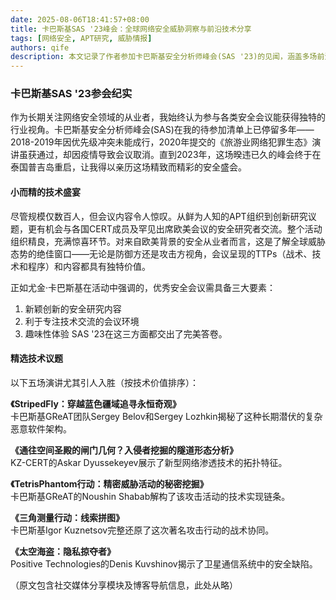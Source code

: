 ```yaml
---
date: 2025-08-06T18:41:57+08:00
title: 卡巴斯基SAS '23峰会：全球网络安全威胁洞察与前沿技术分享
tags: [网络安全, APT研究, 威胁情报]
authors: qife
description: 本文记录了作者参加卡巴斯基安全分析师峰会(SAS '23)的见闻，涵盖多场前沿网络安全议题，包括StripedFly恶意软件分析、Operation Triangulation攻击行动解密等，展现了全球威胁态势与创新防御技术。
---
```


### 卡巴斯基SAS '23参会纪实

作为长期关注网络安全领域的从业者，我始终认为参与各类安全会议能获得独特的行业视角。卡巴斯基安全分析师峰会(SAS)在我的待参加清单上已停留多年——2018-2019年因优先级冲突未能成行，2020年提交的《旅游业网络犯罪生态》演讲虽获通过，却因疫情导致会议取消。直到2023年，这场暌违已久的峰会终于在泰国普吉岛重启，让我得以亲历这场精致而精彩的安全盛会。

#### 小而精的技术盛宴
尽管规模仅数百人，但会议内容令人惊叹。从鲜为人知的APT组织到创新研究议题，更有机会与各国CERT成员及罕见出席欧美会议的安全研究者交流。整个活动组织精良，充满惊喜环节。对来自欧美背景的安全从业者而言，这是了解全球威胁态势的绝佳窗口——无论是防御方还是攻击方视角，会议呈现的TTPs（战术、技术和程序）和内容都具有独特价值。

正如尤金·卡巴斯基在活动中强调的，优秀安全会议需具备三大要素：
1. 新颖创新的安全研究内容
2. 利于专注技术交流的会议环境
3. 趣味性体验
SAS '23在这三方面都交出了完美答卷。

#### 精选技术议题
以下五场演讲尤其引人入胜（按技术价值排序）：

**《StripedFly：穿越蓝色疆域追寻永恒奇观》**  
卡巴斯基GReAT团队Sergey Belov和Sergey Lozhkin揭秘了这种长期潜伏的复杂恶意软件架构。

**《通往空间圣殿的闸门几何？入侵者挖掘的隧道形态分析》**  
KZ-CERT的Askar Dyussekeyev展示了新型网络渗透技术的拓扑特征。

**《TetrisPhantom行动：精密威胁活动的秘密挖掘》**  
卡巴斯基GReAT的Noushin Shabab解构了该攻击活动的技术实现链条。

**《三角测量行动：线索拼图》**  
卡巴斯基Igor Kuznetsov完整还原了这次著名攻击行动的战术协同。

**《太空海盗：隐私掠夺者》**  
Positive Technologies的Denis Kuvshinov揭示了卫星通信系统中的安全缺陷。

（原文包含社交媒体分享模块及博客导航信息，此处从略）
